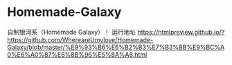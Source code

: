 # Homemade-Galaxy
自制银河系（Homemade Galaxy）！
运行地址 
https://htmlpreview.github.io/?https://github.com/WhereareUmylove/Homemade-Galaxy/blob/master/%E9%93%B6%E6%B2%B3%E7%B3%BB%E9%BC%A0%E6%A0%87%E6%8B%96%E5%8A%A8.html
